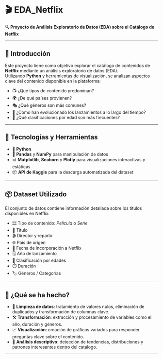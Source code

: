 # 🎬 EDA_Netflix

🔍 **Proyecto de Análisis Exploratorio de Datos (EDA) sobre el Catálogo de Netflix**

---

## 📘 Introducción

Este proyecto tiene como objetivo explorar el catálogo de contenidos de **Netflix** mediante un análisis exploratorio de datos (EDA).  
Utilizando **Python** y herramientas de visualización, se analizan aspectos clave del contenido disponible en la plataforma:

- 📺 ¿Qué tipos de contenido predominan?
- 🌍 ¿De qué países provienen?
- 🎭 ¿Qué géneros son más comunes?
- 📅 ¿Cómo han evolucionado los lanzamientos a lo largo del tiempo?
- 👶 ¿Qué clasificaciones por edad son más frecuentes?

---

## 🧰 Tecnologías y Herramientas

- 🐍 **Python**
- 🧮 **Pandas** y **NumPy** para manipulación de datos
- 📊 **Matplotlib**, **Seaborn** y **Plotly** para visualizaciones interactivas y estáticas
- 📦 **API de Kaggle** para la descarga automatizada del dataset

---

## 📦 Dataset Utilizado

El conjunto de datos contiene información detallada sobre los títulos disponibles en Netflix:

- 🎞️ Tipo de contenido: *Película* o *Serie*
- 📝 Título
- 🎬 Director y reparto
- 🌐 País de origen
- 📆 Fecha de incorporación a Netflix
- 🗓️ Año de lanzamiento
- 🧒 Clasificación por edades
- ⏱️ Duración
- 🏷️ Géneros / Categorías

---

## 🔎 ¿Qué se ha hecho?

- 🧹 **Limpieza de datos**: tratamiento de valores nulos, eliminación de duplicados y transformación de columnas clave.
- 🛠️ **Transformación**: extracción y procesamiento de variables como el año, duración y géneros.
- 📈 **Visualización**: creación de gráficos variados para responder preguntas clave sobre el contenido.
- 🧠 **Análisis descriptivo**: detección de tendencias, distribuciones y patrones interesantes dentro del catálogo.

---

